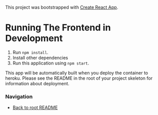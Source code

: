 This project was bootstrapped with [Create React App](https://github.com/facebook/create-react-app).

# Running The Frontend in Development
1. Run `npm install`.
2. Install other dependencies
3. Run this application using `npm start`.

This app will be automatically built when you deploy the container to heroku. Please see the README in the root of your project skeleton for information about deployment.

### Navigation
* [Back to root README](../README.md)